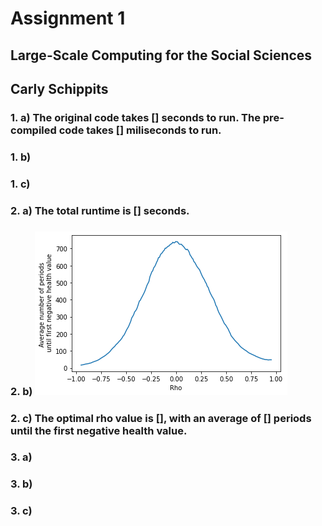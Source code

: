 # Assignment 1
## Large-Scale Computing for the Social Sciences
## Carly Schippits

### 1. a) The original code takes [] seconds to run. The pre-compiled code takes [] miliseconds to run.

### 1. b) 

### 1. c)

### 2. a) The total runtime is [] seconds.

### 2. b) ![](./plot.PNG)

### 2. c) The optimal rho value is [], with an average of [] periods until the first negative health value.

### 3. a) 

### 3. b)

### 3. c)
